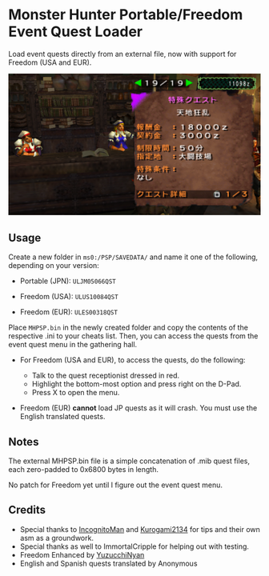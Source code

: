 # Monster Hunter Portable/Freedom Event Quest Loader

Load event quests directly from an external file, now with support for Freedom (USA and EUR).

![Screenshot](/.github/screenshot.png)

## Usage

Create a new folder in `ms0:/PSP/SAVEDATA/` and name it one of the following, depending on your version:

- Portable (JPN): `ULJM05066QST`

- Freedom (USA): `ULUS10084QST`

- Freedom (EUR): `ULES00318QST`

Place `MHPSP.bin` in the newly created folder and copy the contents of the respective .ini to your cheats list. Then, you can access the quests from the event quest menu in the gathering hall.

- For Freedom (USA and EUR), to access the quests, do the following:
  - Talk to the quest receptionist dressed in red.
  - Highlight the bottom-most option and press right on the D-Pad.
  - Press X to open the menu.
 
- Freedom (EUR) **cannot** load JP quests as it will crash. You must use the English translated quests.

## Notes

The external MHPSP.bin file is a simple concatenation of .mib quest files, each zero-padded to 0x6800 bytes in length.

No patch for Freedom yet until I figure out the event quest menu.

## Credits

- Special thanks to [IncognitoMan](https://github.com/IncognitoMan) and [Kurogami2134](https://github.com/Kurogami2134) for tips and their own asm as a groundwork.
- Special thanks as well to ImmortalCripple for helping out with testing.
- Freedom Enhanced by [YuzucchiNyan](https://github.com/GReinoso96)
- English and Spanish quests translated by Anonymous

